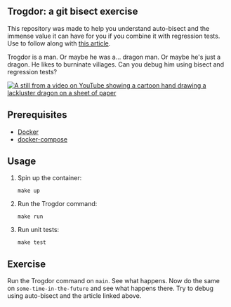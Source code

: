 ## Trogdor: a git bisect exercise

This repository was made to help you understand auto-bisect and 
the immense value it can have for you if you combine it with regression
tests. Use to follow along with [this article](https://www.pauline-vos.nl/fix-bugs-%e2%9a%a1-fast-with-regression-tests-and-auto-bisect/).

Trogdor is a man. Or maybe he was a... dragon man. Or maybe he's just a 
dragon. He likes to burninate villages. Can you debug him using bisect 
and regression tests?

[![A still from a video on YouTube showing a cartoon hand drawing a lackluster dragon on a sheet of paper](https://img.youtube.com/vi/90X5NJleYJQ/1.jpg)](https://www.youtube.com/watch?v=90X5NJleYJQ)

## Prerequisites

- [Docker](https://docs.docker.com/get-docker/)
- [docker-compose](https://docs.docker.com/compose/install/)

## Usage

1. Spin up the container:

   `make up`


2. Run the Trogdor command:
   
    `make run`


3. Run unit tests:
   
    `make test`

## Exercise
Run the Trogdor command on `main`. See what happens. Now do the same 
on `some-time-in-the-future` and see what happens there. Try to debug 
using auto-bisect and the article linked above.